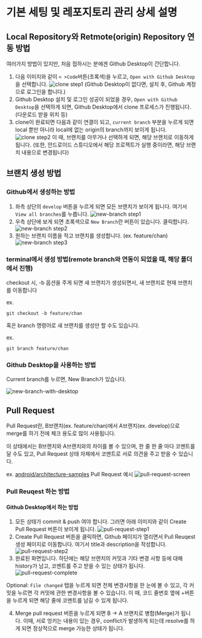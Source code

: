 # 기본 세팅 및 레포지토리 관리 상세 설명

## Local Repository와 Retmote(origin) Repository 연동 방법

여러가지 방법이 있지만, 처음 접하시는 분에겐 Github Desktop이 간단합니다.

1. 다음 이미지와 같이 `< >Code`버튼(초록색)을 누르고, `Open with Github Desktop`을 선택합니다.
![clone step1](/images/clone-step1.png)
(Github Desktop이 없다면, 설치 후, Github 계정으로 로그인을 합니다.) 
2. Github Desktop 설치 및 로그인 성공이 되었을 경우, `Open with Github Desktop`을 선택하게 되면, Github Desktop에서 clone 프로세스가 진행됩니다.(다운로드 받을 위치 등)
3. clone이 완료되면 다음과 같이 연결이 되고, `current branch` 부분을 누르게 되면 local 뿐만 아니라 local에 없는 origin의 branch까지 보이게 됩니다.
![clone step2](/images/clone-step2.png)
이 때, 브랜치를 아무거나 선택하게 되면, 해당 브랜치로 이동하게 됩니다. (또한, 안드로이드 스튜디오에서 해당 프로젝트가 실행 중이라면, 해당 브랜치 내용으로 변경됩니다)

## 브랜치 생성 방법

### Github에서 생성하는 방법

1. 좌측 상단의 `develop` 버튼을 누르게 되면 모든 브랜치가 보이게 됩니다. 여기서 `View all branches`를 누릅니다.
![new-branch step1](/images/new-branch-step1.png)
2. 우측 상단에 보게 되면 초록색으로 `New Branch`란 버튼이 있습니다. 클릭합니다.
![new-branch step2](/images/new-branch-step2.png)
3. 원하는 브랜치 이름을 적고 브랜치를 생성합니다. (ex. feature/chan)
![new-branch step3](/images/new-branch-step3.png)

### terminal에서 생성 방법(remote branch와 연동이 되었을 때, 해당 폴더에서 진행)

checkout 시, -b 옵션을 주게 되면 새 브랜치가 생성되면서, 새 브랜치로 현재 브랜치를 이동합니다

ex.
```
git checkout -b feature/chan
```

혹은 branch 명령어로 새 브랜치를 생성만 할 수도 있습니다.

ex.
```
git branch feature/chan
```

### Github Desktop을 사용하는 방법

Current branch를 누르면, New Branch가 있습니다. 

![new-branch-with-desktop](/images/new-branch-with-desktop.png)

## Pull Request

Pull Request란, B브랜치(ex. feature/chan)에서 A브랜치(ex. develop)으로 merge를 하기 전에 체크 용도로 많이 사용됩니다.

이 상태에서는 B브랜치와 A브랜치와의 차이를 볼 수 있으며, 한 줄 한 줄 마다 코멘트를 달 수도 있고, Pull Request 상태 자체에서 코멘트로 서로 의견을 주고 받을 수 있습니다.

ex. [android/architecture-samples](https://github.com/android/architecture-samples/pull/878) Pull Request 예시
![pull-request-screen](/images/pull-request-screen.png)

### Pull Reuqest 하는 방법

#### Github Desktop에서 하는 방법

1. 모든 상태가 commit & push 여야 합니다. 그러면 아래 이미지와 같이 Create Pull Request 버튼이 보이게 됩니다.
![pull-request-step1](/images/pull-request-step1.png)
2. Create Pull Request 버튼을 클릭하면, Github 페이지가 열리면서 Pull Reuqest 생성 페이지로 이동합니다. 여기서 title과 description을 작성합니다.
![pull-request-step2](/images/pull-request-step2.png)
3. 완료된 화면입니다. 하단에는 해당 브랜치의 커밋과 기타 변경 사항 등에 대해 history가 남고, 코멘트를 주고 받을 수 있는 상태가 됩니다.
![pull-request-complete](/images/pull-request-complete.png)

Optional: `File changed` 탭을 누르게 되면 전체 변경사항을 한 눈에 볼 수 있고, 각 커밋을 누르면 각 커밋에 관한 변경사항을 볼 수 있습니다. 이 때, 코드 줄번호 옆에 +버튼을 누르게 되면 해당 줄에 코멘트를 남길 수 있게 됩니다.

4. Merge pull request 버튼을 누르게 되면 B -> A 브랜치로 병합(Merge)가 됩니다. 이때, 서로 엉키는 내용이 있는 경우, conflict가 발생하게 되는데 resolve를 하게 되면 정상적으로 merge 가능한 상태가 됩니다.
